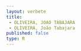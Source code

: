 ```yaml
---
layout: verbete
title:
 - OLIVEIRA, JOAO TABAJARA
 - OLIVEIRA, João Tabajara
published: false
type: R
---
```


